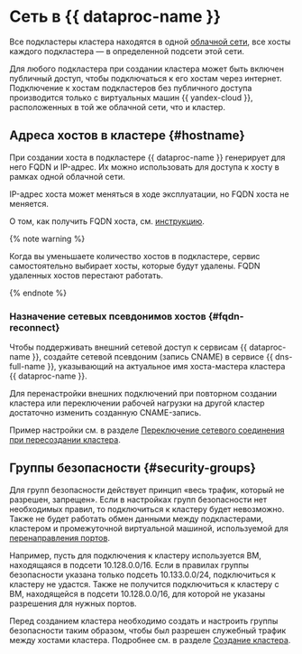 # Сеть в {{ dataproc-name }}

Все подкластеры кластера находятся в одной [облачной сети](../../vpc/concepts/network.md), все хосты каждого подкластера — в определенной подсети этой сети.

Для любого подкластера при создании кластера может быть включен публичный доступ, чтобы подключаться к его хостам через интернет. Подключение к хостам подкластеров без публичного доступа производится только с виртуальных машин {{ yandex-cloud }}, расположенных в той же облачной сети, что и кластер.

## Адреса хостов в кластере {#hostname}

При создании хоста в подкластере {{ dataproc-name }} генерирует для него FQDN и IP-адрес. Их можно использовать для доступа к хосту в рамках одной облачной сети.

IP-адрес хоста может меняться в ходе эксплуатации, но FQDN хоста не меняется.

О том, как получить FQDN хоста, см. [инструкцию](../operations/connect.md#fqdn).

{% note warning %}

Когда вы уменьшаете количество хостов в подкластере, сервис самостоятельно выбирает хосты, которые будут удалены. FQDN удаленных хостов перестают работать.

{% endnote %}

### Назначение сетевых псевдонимов хостов {#fqdn-reconnect}

Чтобы поддерживать внешний сетевой доступ к сервисам {{ dataproc-name }}, создайте сетевой псевдоним (запись CNAME) в сервисе {{ dns-full-name }}, указывающий на актуальное имя хоста-мастера кластера {{ dataproc-name }}.

Для перенастройки внешних подключений при повторном создании кластера или переключении рабочей нагрузки на другой кластер достаточно изменить созданную CNAME-запись.

Пример настройки см. в разделе [Переключение сетевого соединения при пересоздании кластера](../tutorials/reconnect-network.md).

## Группы безопасности {#security-groups}

Для групп безопасности действует принцип «весь трафик, который не разрешен, запрещен». Если в настройках групп безопасности нет необходимых правил, то подключиться к кластеру будет невозможно. Также не будет работать обмен данными между подкластерами, кластером и промежуточной виртуальной машиной, используемой для [перенаправления портов](interfaces.md).

Например, пусть для подключения к кластеру используется ВМ, находящаяся в подсети 10.128.0.0/16. Если в правилах группы безопасности указана только подсеть 10.133.0.0/24, подключиться к кластеру не удастся. Также не получится подключиться к кластеру с ВМ, находящейся в подсети 10.128.0.0/16, для которой не указаны разрешения для нужных портов.

Перед созданием кластера необходимо создать и настроить группы безопасности таким образом, чтобы был разрешен служебный трафик между хостами кластера. Подробнее см. в разделе [Создание кластера](../operations/cluster-create.md).
